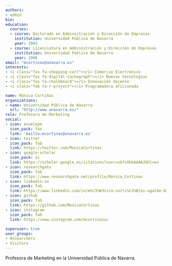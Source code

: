 ```yaml
---
authors:
- admin
bio: 
education:
  courses:
  - course: Doctorado en Administración y Dirección de Empresas
    institution: Universidad Pública de Navarra
    year: 2003
  - course: Licenciatura en Administración y Dirección de Empresas
    institution: Universidad Pública de Navarra
    year: 1996  
email: "mcortinas@unavarra.es"
interests:
- <i class="fas fa-shopping-cart"></i> Comercio Electrónico 
- <i class="fas fa-digital-tachograph"></i> Nuevas tecnologías 
- <i class="fas fa-chalkboard"></i> Innovación docente 
- <i class="fab fa-r-project"></i> Programadora aficionada

name: Mónica Cortiñas
organizations:
- name: Universidad Pública de Navarra
  url: "http://www.unavarra.es/"
role: Profesora de Marketing
social:
- icon: envelope
  icon_pack: fas
  link: 'mailto:mcortinas@unavarra.es'
- icon: twitter
  icon_pack: fab
  link: https://twitter.com/MonicaCortinas
- icon: google-scholar
  icon_pack: ai
  link: https://scholar.google.es/citations?user=sbfzOhkAAAAJ&hl=es
- icon: researchgate
  icon_pack: fab
  link: https://www.researchgate.net/profile/Monica_Cortinas    
- icon: linkedin-in
  icon_pack: fab
  link: https://www.linkedin.com/in/m%C3%B3nica-corti%C3%B1as-ugalde-82043033/ 
- icon: github
  icon_pack: fab
  link: https://github.com/MonicaCortinas
- icon: instagram
  icon_pack: fab
  link: https://www.instagram.com/mcortinasu/ 
  
superuser: true
user_groups:
- Researchers
- Visitors
---
```


Profesora de Marketing en la Universidad Pública de Navarra.
